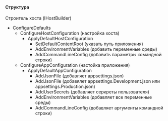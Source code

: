 #### Структура

Строитель хоста (IHostBuilder)
  - ConfigureDefaults
      - ConfigureHostConfiguration (настройка хоста)
        - ApplyDefaultHostConfiguration
          - SetDefaultContentRoot (указать путь приложения)
          - AddEnvironmentVariables (добавить переменные среды)
          - AddCommandLineConfig (добавить параметры командной строки)
      - ConfigureAppConfiguration (настойка приложения)
        - ApplyDefaultAppConfiguration
          - AddJsonFile (добавляет appsettings.json)
          - AddJsonFile (добавялет appsettings.Development.json или appsettings.Production.json)
          - AddUserSecrets (добавляет серкреты пользователя)
          - AddEnvironmentVariables (добавляет все переменные среды)
          - AddCommandLineConfig (добавляет аргументы командной строки)
